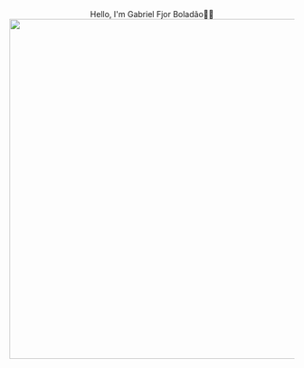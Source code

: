 <div align="center">
 Hello, I'm Gabriel Fjor Boladão🐱‍👤

<!--
**Fjorz/Fjorz** is a ✨ _special_ ✨ repository because its `README.md` (this file) appears on your GitHub profile.

-->


<div align="center">
<img src="https://github.com/Fjorz/Fjorz/assets/159021308/ab5865fa-90a0-4cf9-b561-2d70d9369b58)" width="600px"  />
</div>

